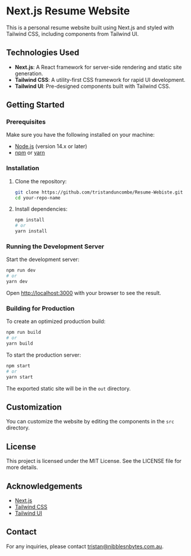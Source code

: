 # Next.js Resume Website

This is a personal resume website built using Next.js and styled with Tailwind CSS, including components from Tailwind UI.

## Technologies Used

- **Next.js**: A React framework for server-side rendering and static site generation.
- **Tailwind CSS**: A utility-first CSS framework for rapid UI development.
- **Tailwind UI**: Pre-designed components built with Tailwind CSS.

## Getting Started

### Prerequisites

Make sure you have the following installed on your machine:

- [Node.js](https://nodejs.org/) (version 14.x or later)
- [npm](https://www.npmjs.com/) or [yarn](https://yarnpkg.com/)

### Installation

1. Clone the repository:
   ```bash
   git clone https://github.com/tristanduncombe/Resume-Webiste.git
   cd your-repo-name
   ```

2. Install dependencies:
   ```bash
   npm install
   # or
   yarn install
   ```

### Running the Development Server

Start the development server:
```bash
npm run dev
# or
yarn dev
```

Open [http://localhost:3000](http://localhost:3000) with your browser to see the result.

### Building for Production

To create an optimized production build:
```bash
npm run build
# or
yarn build
```

To start the production server:
```bash
npm start
# or
yarn start
```

The exported static site will be in the `out` directory.

## Customization

You can customize the website by editing the components in the `src` directory.

## License

This project is licensed under the MIT License. See the LICENSE file for more details.

## Acknowledgements

- [Next.js](https://nextjs.org/)
- [Tailwind CSS](https://tailwindcss.com/)
- [Tailwind UI](https://tailwindui.com/)

## Contact

For any inquiries, please contact [tristan@nibblesnbytes.com.au](mailto:tristan@nibblesnbytes.com.au).